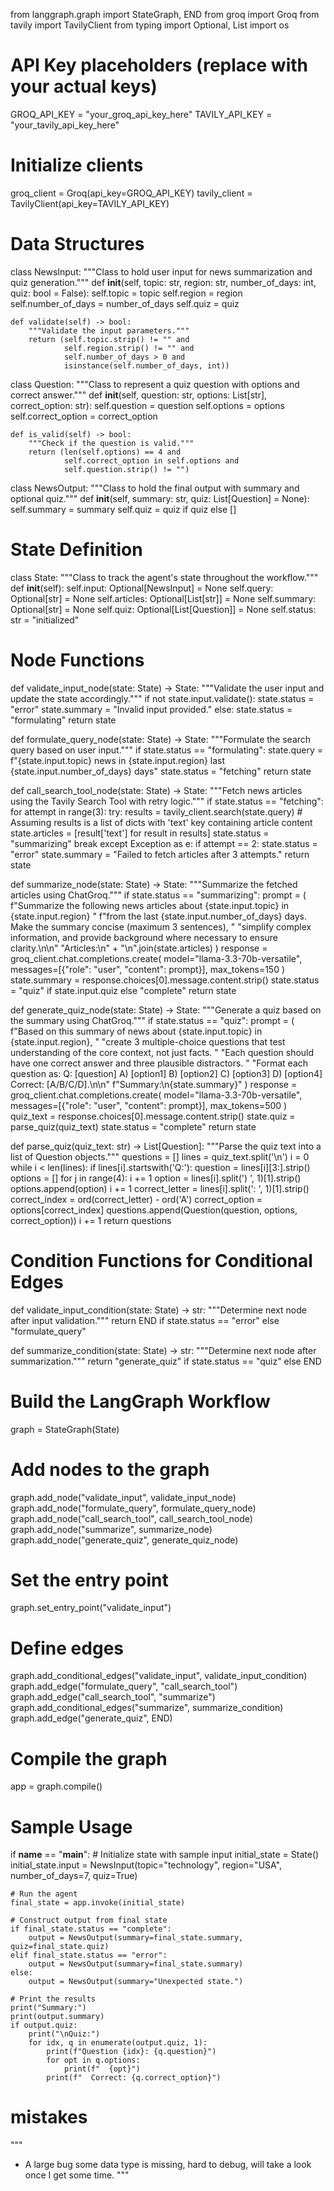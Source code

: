 from langgraph.graph import StateGraph, END
from groq import Groq
from tavily import TavilyClient
from typing import Optional, List
import os

# API Key placeholders (replace with your actual keys)
GROQ_API_KEY = "your_groq_api_key_here"
TAVILY_API_KEY = "your_tavily_api_key_here"

# Initialize clients
groq_client = Groq(api_key=GROQ_API_KEY)
tavily_client = TavilyClient(api_key=TAVILY_API_KEY)

# Data Structures
class NewsInput:
    """Class to hold user input for news summarization and quiz generation."""
    def __init__(self, topic: str, region: str, number_of_days: int, quiz: bool = False):
        self.topic = topic
        self.region = region
        self.number_of_days = number_of_days
        self.quiz = quiz

    def validate(self) -> bool:
        """Validate the input parameters."""
        return (self.topic.strip() != "" and 
                self.region.strip() != "" and 
                self.number_of_days > 0 and 
                isinstance(self.number_of_days, int))

class Question:
    """Class to represent a quiz question with options and correct answer."""
    def __init__(self, question: str, options: List[str], correct_option: str):
        self.question = question
        self.options = options
        self.correct_option = correct_option

    def is_valid(self) -> bool:
        """Check if the question is valid."""
        return (len(self.options) == 4 and 
                self.correct_option in self.options and 
                self.question.strip() != "")

class NewsOutput:
    """Class to hold the final output with summary and optional quiz."""
    def __init__(self, summary: str, quiz: List[Question] = None):
        self.summary = summary
        self.quiz = quiz if quiz else []

# State Definition
class State:
    """Class to track the agent's state throughout the workflow."""
    def __init__(self):
        self.input: Optional[NewsInput] = None
        self.query: Optional[str] = None
        self.articles: Optional[List[str]] = None
        self.summary: Optional[str] = None
        self.quiz: Optional[List[Question]] = None
        self.status: str = "initialized"

# Node Functions
def validate_input_node(state: State) -> State:
    """Validate the user input and update the state accordingly."""
    if not state.input.validate():
        state.status = "error"
        state.summary = "Invalid input provided."
    else:
        state.status = "formulating"
    return state

def formulate_query_node(state: State) -> State:
    """Formulate the search query based on user input."""
    if state.status == "formulating":
        state.query = f"{state.input.topic} news in {state.input.region} last {state.input.number_of_days} days"
        state.status = "fetching"
    return state

def call_search_tool_node(state: State) -> State:
    """Fetch news articles using the Tavily Search Tool with retry logic."""
    if state.status == "fetching":
        for attempt in range(3):
            try:
                results = tavily_client.search(state.query)
                # Assuming results is a list of dicts with 'text' key containing article content
                state.articles = [result['text'] for result in results]
                state.status = "summarizing"
                break
            except Exception as e:
                if attempt == 2:
                    state.status = "error"
                    state.summary = "Failed to fetch articles after 3 attempts."
    return state

def summarize_node(state: State) -> State:
    """Summarize the fetched articles using ChatGroq."""
    if state.status == "summarizing":
        prompt = (
            f"Summarize the following news articles about {state.input.topic} in {state.input.region} "
            f"from the last {state.input.number_of_days} days. Make the summary concise (maximum 3 sentences), "
            "simplify complex information, and provide background where necessary to ensure clarity.\n\n"
            "Articles:\n" + "\n".join(state.articles)
        )
        response = groq_client.chat.completions.create(
            model="llama-3.3-70b-versatile",
            messages=[{"role": "user", "content": prompt}],
            max_tokens=150
        )
        state.summary = response.choices[0].message.content.strip()
        state.status = "quiz" if state.input.quiz else "complete"
    return state

def generate_quiz_node(state: State) -> State:
    """Generate a quiz based on the summary using ChatGroq."""
    if state.status == "quiz":
        prompt = (
            f"Based on this summary of news about {state.input.topic} in {state.input.region}, "
            "create 3 multiple-choice questions that test understanding of the core context, not just facts. "
            "Each question should have one correct answer and three plausible distractors. "
            "Format each question as: Q: [question] A) [option1] B) [option2] C) [option3] D) [option4] Correct: [A/B/C/D].\n\n"
            f"Summary:\n{state.summary}"
        )
        response = groq_client.chat.completions.create(
            model="llama-3.3-70b-versatile",
            messages=[{"role": "user", "content": prompt}],
            max_tokens=500
        )
        quiz_text = response.choices[0].message.content.strip()
        state.quiz = parse_quiz(quiz_text)
        state.status = "complete"
    return state

def parse_quiz(quiz_text: str) -> List[Question]:
    """Parse the quiz text into a list of Question objects."""
    questions = []
    lines = quiz_text.split('\n')
    i = 0
    while i < len(lines):
        if lines[i].startswith('Q:'):
            question = lines[i][3:].strip()
            options = []
            for j in range(4):
                i += 1
                option = lines[i].split(') ', 1)[1].strip()
                options.append(option)
            i += 1
            correct_letter = lines[i].split(': ', 1)[1].strip()
            correct_index = ord(correct_letter) - ord('A')
            correct_option = options[correct_index]
            questions.append(Question(question, options, correct_option))
        i += 1
    return questions

# Condition Functions for Conditional Edges
def validate_input_condition(state: State) -> str:
    """Determine next node after input validation."""
    return END if state.status == "error" else "formulate_query"

def summarize_condition(state: State) -> str:
    """Determine next node after summarization."""
    return "generate_quiz" if state.status == "quiz" else END

# Build the LangGraph Workflow
graph = StateGraph(State)

# Add nodes to the graph
graph.add_node("validate_input", validate_input_node)
graph.add_node("formulate_query", formulate_query_node)
graph.add_node("call_search_tool", call_search_tool_node)
graph.add_node("summarize", summarize_node)
graph.add_node("generate_quiz", generate_quiz_node)

# Set the entry point
graph.set_entry_point("validate_input")

# Define edges
graph.add_conditional_edges("validate_input", validate_input_condition)
graph.add_edge("formulate_query", "call_search_tool")
graph.add_edge("call_search_tool", "summarize")
graph.add_conditional_edges("summarize", summarize_condition)
graph.add_edge("generate_quiz", END)

# Compile the graph
app = graph.compile()

# Sample Usage
if __name__ == "__main__":
    # Initialize state with sample input
    initial_state = State()
    initial_state.input = NewsInput(topic="technology", region="USA", number_of_days=7, quiz=True)
    
    # Run the agent
    final_state = app.invoke(initial_state)
    
    # Construct output from final state
    if final_state.status == "complete":
        output = NewsOutput(summary=final_state.summary, quiz=final_state.quiz)
    elif final_state.status == "error":
        output = NewsOutput(summary=final_state.summary)
    else:
        output = NewsOutput(summary="Unexpected state.")
    
    # Print the results
    print("Summary:")
    print(output.summary)
    if output.quiz:
        print("\nQuiz:")
        for idx, q in enumerate(output.quiz, 1):
            print(f"Question {idx}: {q.question}")
            for opt in q.options:
                print(f"  {opt}")
            print(f"  Correct: {q.correct_option}")


# mistakes 
"""
- A large bug some data type is missing, hard to debug, will take a look once I get some time. 
"""

